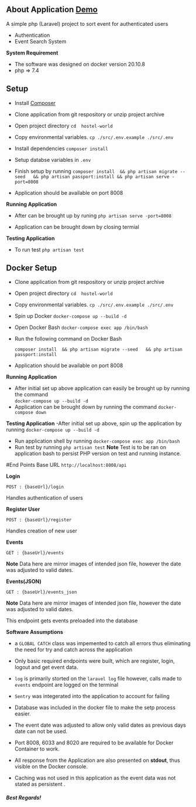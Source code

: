 
## About Application [Demo](https://hostel-world.herokuapp.com/)
A simple php (Laravel) project to sort event for authenticated users

- Authentication
- Event Search System

**System Requirement**
- The software was designed on docker version 20.10.8
- php => 7.4

## Setup
- Install  [Composer](https://getcomposer.org/download/) 

- Clone application from git respository or unzip project archive

- Open  project directory  `cd  hostel-world  `

- Copy environmental variables. `cp ./src/.env.example ./src/.env`

- Install dependencies    `composer install`

- Setup databse variables in `.env`

- Finish setup by running   `composer install  && php artisan migrate --seed   && php artisan passport:install && php artisan serve -port=8008`


- Application should be available on  port 8008

**Running Application**
- After can be brought up by runing `php artisan serve -port=8008`  

- Application can be brought down by closing termial 

**Testing  Application**
- To run test `php artisan test`

## Docker Setup
- Clone application from git respository or unzip project archive
- Open  project directory  `cd  hostel-world  `
- Copy environmental variables. `cp ./src/.env.example ./src/.env`
- Spin up Docker    `docker-compose up --build -d`
- Open Docker Bash  `docker-compose exec app /bin/bash`
- Run the following command on Docker Bash

  `composer install  && php artisan migrate --seed   && php artisan passport:install`
  
- Application should be available on  port 8008

**Running Application**
- After initial set up above application can easily be brought up by running the command   
`docker-compose up --build -d`
- Application can be brought down by running the command  `docker-compose down `

**Testing  Application**
-After initial set up above, spin up the application by running `docker-compose up --build -d`
- Run application shell by running    `docker-compose exec app /bin/bash`
- Run test by running  `php artisan test`
 **Note**  Test is to be ran on application bash to persist PHP version on test and running instance.

#End Points
Base URL `http://localhost:8008/api`

**Login**  

`POST : {baseUrl}/login`

Handles authentication of users

**Register User**  

`POST : {baseUrl}/register`

Handles creation of new user

**Events**  

`GET : {baseUrl}/events`

 **Note**  Data here are mirror images of intended json file, however the date was adjusted to valid dates.

**Events(JSON)**  

`GET : {baseUrl}/events_json`

 **Note**  Data here are mirror images of intended json file, however the date was adjusted to valid dates.

This endpoint gets events preloaded into the database



**Software Assumptions**
- a `GLOBAL CATCH` class was impemented to catch all errors thus eliminating the need for try and catch across the application
- Only basic required endpoints were built, which are register, login, logout and get event data.

- `log` is primarily storted on the `laravel log` file however, calls made to `events` endpoint are logged on the terminal

- `Sentry` was integerated into the application to account for failing 

- Database was included in the docker file to make the setp process easier.

- The event date was adjusted to allow only valid dates as previous days date can not be used.

- Port 8008, 6033 and 8020 are required to be available for Docker Container to work.

- All response from the Application are also presented on **stdout**, thus visible on the Docker console.

- Caching was not used in this application as the event data was not stated as persistent .


##### Best  Regards!


